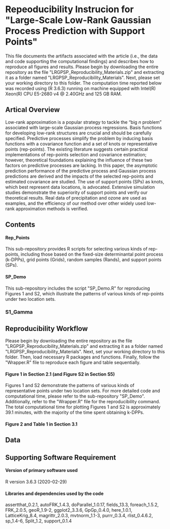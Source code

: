 # Repeoducibility Instrucion for "Large-Scale Low-Rank Gaussian Process Prediction with Support Points"
This file documents the artifacts associated with the article (i.e., the data and code supporting the computational findings) and describes how to reproduce all figures and results. Please begin by downloading the entire repository as the file "LRGPSP_Reproducibility_Materials.zip" and extracting it as a folder named "LRGPSP_Reproducibility_Materials". Next, please set your working directory to this folder. The computation time reported below was recorded using (R 3.6.3) running on machine equipped with Intel(R) Xeon(R) CPU E5-2680 v4 @ 2.40GHz and 125 GB RAM.

## Artical Overview
Low-rank approximation is a popular strategy to tackle the “big $n$ problem” associated with large-scale Gaussian process regressions. Basis functions for developing low-rank structures are crucial and should be carefully specified. Predictive processes simplify the problem by inducing basis functions with a covariance function and a set of knots or representative points (rep-points). The existing literature suggests certain practical implementations of rep-points selection and covariance estimation; however, theoretical foundations explaining the influence of these two factors on predictive processes are lacking. In this paper, the asymptotic prediction performance of the predictive process and Gaussian process predictions are derived and the impacts of the selected rep-points and estimated covariance are studied. The use of support points (SPs) as knots, which best represent data locations, is advocated. Extensive simulation studies demonstrate the superiority of support points and verify our theoretical results. Real data of precipitation and ozone are used as examples, and the efficiency of our method over other widely used low-rank approximation methods is verified.

## Contents
#### Rep_Points
This sub-repository provides R scripts for selecting various kinds of rep-points, including those based on the fixed-size determinantal point process (k-DPPs), grid points (Grids), random samples (Rands), and support points (SPs).

#### SP_Demo
This sub-repository includes the script "SP_Demo.R" for reproducing Figures 1 and S2, which illustrate the patterns of various kinds of rep-points under two location sets.

### S1_Gamma


## Reproducibility Workflow
Please begin by downloading the entire repository as the file "LRGPSP_Reproducibility_Materials.zip" and extracting it as a folder named "LRGPSP_Reproducibility_Materials". Next, set your working directory to this folder. Then, load necessary R packages and functions. Finally, follow the "Wrapper.R" file to reproduce each figure and table sequentially.

#### Figure 1 in Section 2.1 (and Figure S2 in Section S5)
Figures 1 and S2 demonstrate the patterns of various kinds of representative points under two location sets. For more detailed code and computational time, please refer to the sub-repository "SP_Demo". Additionally, refer to the "Wrapper.R" file for the reproducibility command. The total computational time for plotting Figures 1 and S2 is approximately 39.1 minutes, with the majority of the time spent obtaining k-DPPs.

#### Figure 2 and Table 1 in Section 3.1


## Data 

## Supporting Software Requirement
#### Version of primary software used
R version 3.6.3 (2020-02-29)

#### Libraries and dependencies used by the code

assertthat_0.2.1, autoFRK_1.4.3, doParallel_1.0.17, fields_13.3, foreach_1.5.2, FRK_2.0.5, geoR_1.9-2, ggplot2_3.3.6, GpGp_0.4.0, here_1.0.1, LatticeKrig_8.4, magrittr_2.0.3, mvtnorm_1.1-3, purrr_0.3.4, rlist_0.4.6.2, sp_1.4-6, Split_1.2, support_0.1.4





